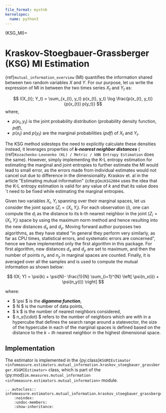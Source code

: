 ```yaml
---
file_format: mystnb
kernelspec:
  name: python3
---
```

(KSG_MI)=
# Kraskov-Stoegbauer-Grassberger (KSG) MI  Estimation
{ref}`mutual_information_overview` (MI) quantifies the information shared between two random variables $X$ and $Y$. For our purpose, let us write the expression of MI in between the two times series  $X_t$ and $Y_t$ as:

$$
I(X_{t}; Y_t) = \sum_{x_{t}, y_t} p(x_{t}, y_t) \log \frac{p(x_{t}, y_t)}{p(x_{t}) p(y_t)}
$$
where,
- $p(x_t,y_t)$ is the joint probability distribution (probability density function, _pdf_),
- $p(x_t)$ and  $p(y_t)$ are the marginal probabilities (_pdf_) of $X_t$ and $Y_t$.

The KSG method sidesteps the need to explicitly calculate these densities instead, it leverages properties of **_k-nearest neighbor distances_** ( {ref}`Kozachenko-Leonenko (KL) / Metric / kNN Entropy Estimation` does the same). However, simply implementing the K-L entropy estimation for estimating the marginal and joint entropies to further estimate the MI would lead to small error, as the errors made from individual estimates would not cancel out due to difference in the dimensionality. Kraskov et. al in the article "Estimating mutual information" {cite:p}`miKSG2004` uses the idea that the K-L entropy estimation is valid for any value of $k$ and that its value does´t need to be fixed while estimating the marginal entropies.

Given two variables $X_i$, $Y_i$ spanning over their marginal spaces, let us consider the  joint space  $(Z_i=(X_i,Y_i)$. For each observation $(i)$, one can compute the $d_i$ as the distance to its k-th nearest neighbor in the joint $(Z_i=(X_i,Y_i)$ space by using the maximum norm method and hence resulting into the new distances $d_x$ and $d_y$. Moving forward author purposes two algorithms, as they have stated "in general they perform very similarly, as far as CPU times, statistical errors, and systematic errors are concerned", hence we have implemented only the first algorithm  in this package. For first algorithm, new distances $d_x$ and $d_y$ are set to maximum, and then the number of points $n_x$ and $n_y$ in marginal spaces are counted. Finally, it is averaged over all the samples and is used to compute the mutual information as shown below:

$$
I(X; Y) = \psi(k) + \psi(N)- \frac{1}{N} \sum_{i=1}^{N} \left[ \psi(n_x(i)) + \psi(n_y(i)) \right]
$$

where:
- $ \psi $ is the **_digamma function_**,
- $ N $ is the number of data points,
- $ k $ is the number of nearest neighbors considered,
- $ n_x(\cdot) $ refers to the number of neighbors which are with in a hypercube that defines the search range around a statevector, the size of the hypercube in each of the marginal spaces is defined based on the distance to the $k-th$ nearest neighbor in the highest dimensional space.


## Implementation
The estimator is implemented in the {py:class}`KSGMIEstimator <infomeasure.estimators.mutual_information.kraskov_stoegbauer_grassberger.KSGMIEstimator>` class,
which is part of the {py:mod}`im.measures.mutual_information <infomeasure.estimators.mutual_information>` module.

```{eval-rst}
.. autoclass:: infomeasure.estimators.mutual_information.kraskov_stoegbauer_grassberger.KSGMIEstimator
    :noindex:
    :undoc-members:
    :show-inheritance:
```
